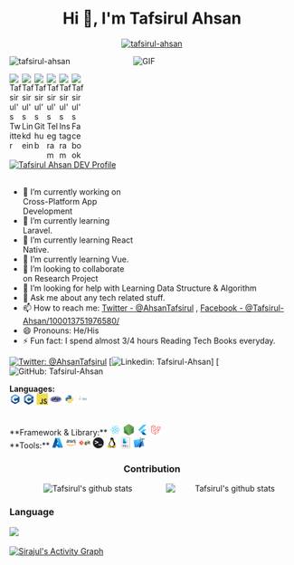 <h1 align="center">Hi 👋, I'm Tafsirul Ahsan</h1>

<p align="center"> <a href="https://github.com/tafsirul-ahsan/github-profile-trophy"><img src="https://github-profile-trophy.vercel.app/?username=tafsirul-ahsan" alt="tafsirul-ahsan" /></a> </p>

<img align="right" alt="GIF" src="https://github.com/Tafsirul-Ahsan/TafsirulAhsan/blob/main/code.jpg" width="285" height="370" />
<p align="left"> 
  <img src="https://komarev.com/ghpvc/?username=tafsirul-ahsan&label=Views&color=blue&style=plastic" alt="tafsirul-ahsan" /> </p>

<a href="https://twitter.com/ahsantafsirul">
  <img align="left" alt="Tafsirul's Twitter" width="22px" src="https://cdn.jsdelivr.net/npm/simple-icons@v3/icons/twitter.svg" />
</a>
<a href="https://www.linkedin.com/in/tafsirul-ahsan/">
  <img align="left" alt="Tafsirul's Linkdein" width="22px" src="https://cdn.jsdelivr.net/npm/simple-icons@v3/icons/linkedin.svg" />
</a>
<a href="https://github.com/tafsirul-ahsan/">
  <img align="left" alt="Tafsirul's Github" width="22px" src="https://cdn.jsdelivr.net/npm/simple-icons@v3/icons/github.svg" />
</a>
<a href="https://t.me/TafsirulAhsan">
  <img align="left" alt="Tafsirul's Telegram" width="22px" src="https://cdn.jsdelivr.net/npm/simple-icons@v3/icons/telegram.svg" />
</a>
<a href="https://www.instagram.com/tafsirul-ahsan/">
  <img align="left" alt="Tafsirul's Instagram" width="22px" src="https://cdn.jsdelivr.net/npm/simple-icons@v3/icons/instagram.svg" />
</a>
<a href="https://www.facebook.com/tafsirul-ahsan">
  <img align="left" alt="Tafsirul's Facebook" width="22px" src="https://cdn.jsdelivr.net/npm/simple-icons@v3/icons/facebook.svg" />
</a>
<a href="https://dev.to/tafsirul-ahsan">
  <img src="https://d2fltix0v2e0sb.cloudfront.net/dev-badge.svg" alt="Tafsirul Ahsan DEV Profile" height="30" width="30">
</a>


<br/>
<br/>

- 🔭 I’m currently working on Cross-Platform App Development
- 🌱 I’m currently learning Laravel.
- 🌱 I’m currently learning React Native.
- 🌱 I’m currently learning Vue.
- 👯 I’m looking to collaborate on Research Project
- 🤔 I’m looking for help with Learning Data Structure & Algorithm
- 💬 Ask me about any tech related stuff.
- 📫 How to reach me: [Twitter - @AhsanTafsirul](https://twitter.com/AhsanTafsirul) , [Facebook - @Tafsirul-Ahsan/100013751976580/](https://www.facebook.com/people/Tafsirul-Ahsan/100013751976580/?ref=bookmarks)
- 😄 Pronouns: He/His
- ⚡ Fun fact: I spend almost 3/4 hours Reading Tech Books everyday.

[![Twitter: @AhsanTafsirul](https://img.shields.io/twitter/follow/ahsantafsirul?style=social)](https://twitter.com/AhsanTafsirul)
[![Linkedin: Tafsirul-Ahsan](https://img.shields.io/badge/tafsirul-ahsan?style=flat-square&logo=Linkedin&logoColor=white&link=https://www.linkedin.com/in/tafsirul-ahsan/)]
[![GitHub: Tafsirul-Ahsan](https://github.com/Tafsirul-Ahsan)

**Languages:**  
<code><img height="20" src="https://raw.githubusercontent.com/github/explore/80688e429a7d4ef2fca1e82350fe8e3517d3494d/topics/c/c.png"></code>
<code><img height="20" src="https://raw.githubusercontent.com/github/explore/80688e429a7d4ef2fca1e82350fe8e3517d3494d/topics/cpp/cpp.png"></code>
<code><img height="20" src="https://raw.githubusercontent.com/github/explore/80688e429a7d4ef2fca1e82350fe8e3517d3494d/topics/javascript/javascript.png"></code>
<code><img height="20" src="https://raw.githubusercontent.com/github/explore/80688e429a7d4ef2fca1e82350fe8e3517d3494d/topics/php/php.png"></code>
<code><img height="20" src="https://raw.githubusercontent.com/github/explore/80688e429a7d4ef2fca1e82350fe8e3517d3494d/topics/python/python.png"></code>
<code><img height="20" src="https://raw.githubusercontent.com/github/explore/80688e429a7d4ef2fca1e82350fe8e3517d3494d/topics/java/java.png"></code>


<br>
**Framework & Library:**
<code><img height="20" src="https://raw.githubusercontent.com/github/explore/80688e429a7d4ef2fca1e82350fe8e3517d3494d/topics/react/react.png"></code>
<code><img height="20" src="https://raw.githubusercontent.com/github/explore/80688e429a7d4ef2fca1e82350fe8e3517d3494d/topics/nodejs/nodejs.png"></code> 
<code><img height="20" src="https://raw.githubusercontent.com/github/explore/80688e429a7d4ef2fca1e82350fe8e3517d3494d/topics/flutter/flutter.png"></code>
<code><img height="20" src="https://raw.githubusercontent.com/github/explore/80688e429a7d4ef2fca1e82350fe8e3517d3494d/topics/laravel/laravel.png"></code>
<br>
**Tools:**
<code><img height="20" src="https://raw.githubusercontent.com/github/explore/80688e429a7d4ef2fca1e82350fe8e3517d3494d/topics/azure/azure.png"></code> 
<code><img height="20" src="https://raw.githubusercontent.com/github/explore/80688e429a7d4ef2fca1e82350fe8e3517d3494d/topics/aws/aws.png"></code>
<code><img height="20" src="https://raw.githubusercontent.com/github/explore/80688e429a7d4ef2fca1e82350fe8e3517d3494d/topics/git/git.png"></code>
<code><img height="20" src="https://raw.githubusercontent.com/github/explore/80688e429a7d4ef2fca1e82350fe8e3517d3494d/topics/terminal/terminal.png"></code>
<code><img height="20" src="https://raw.githubusercontent.com/github/explore/80688e429a7d4ef2fca1e82350fe8e3517d3494d/topics/linux/linux.png"></code>
<code><img height="20" src="https://raw.githubusercontent.com/github/explore/80688e429a7d4ef2fca1e82350fe8e3517d3494d/topics/macos/macos.png"></code>
<code><img height="20" src="https://raw.githubusercontent.com/github/explore/80688e429a7d4ef2fca1e82350fe8e3517d3494d/topics/xcode/xcode.png"></code>
<div align="center">


### Contribution
<div align="center">

<img algin="left" src="https://github-readme-streak-stats.herokuapp.com/?user=tafsirul-ahsan&theme=default" width="45%" alt="Tafsirul's github stats"/>
</a>
<a href="https://github.com/Tafsirul-Ahsan">
 <img align="right" src="https://github-readme-stats.vercel.app/api?username=tafsirul-ahsan&show_icons=true&theme=default&line_height=24" width="45%" alt="Tafsirul's github stats"/>
</a>
<div align="left">

### Language

<a href="https://github.com/Tafsirul-Ahsan">
  <img align="left" src="https://github-readme-stats.vercel.app/api/top-langs/?username=tafsirul-ahsan&theme=default&hide_langs_below=1" />
</a>

<br>


<div align="center">


</div>
  <br/>
   <a href="https://github.com/tafsirul-ahsan
"><img alt="Sirajul's Activity Graph" src="https://activity-graph.herokuapp.com/graph?username=tafsirul-ahsan&custom_title=%20Tafsirul's%20Contribution%20Graph&theme=white" /></a>
  <br/>
